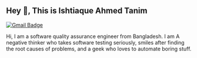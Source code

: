## Hey 👋, This is Ishtiaque Ahmed Tanim
[![Gmail Badge](https://img.shields.io/badge/-ishtiaqueahmed1998@gmail.com-c14438?style=flat&logo=Gmail&logoColor=white&link=mailto:ishtiaqueahmed1998@gmail.com)](mailto:ishtiaqueahmed1998@gmail.com)
<p align='left'>Hi, I am a software quality assurance engineer from Bangladesh. I am A negative thinker who takes software testing seriously, smiles after finding the root causes of problems, and a geek who loves to automate boring stuff.</p>
